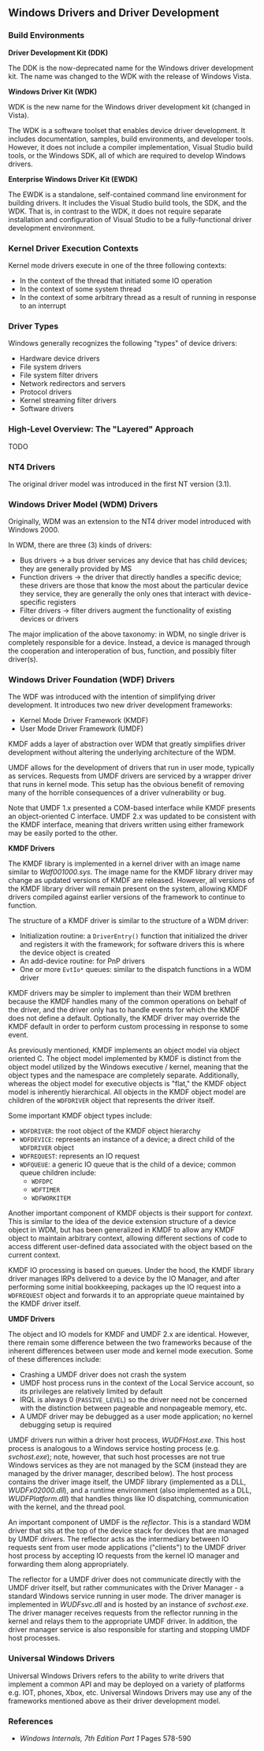 ## Windows Drivers and Driver Development

### Build Environments

**Driver Development Kit (DDK)**

The DDK is the now-deprecated name for the Windows driver development kit. The name was changed to the WDK with the release of Windows Vista.

**Windows Driver Kit (WDK)**

WDK is the new name for the Windows driver development kit (changed in Vista).

The WDK is a software toolset that enables device driver development. It includes documentation, samples, build environments, and developer tools. However, it does not include a compiler implementation, Visual Studio build tools, or the Windows SDK, all of which are required to develop Windows drivers.

**Enterprise Windows Driver Kit (EWDK)**

The EWDK is a standalone, self-contained command line environment for building drivers. It includes the Visual Studio build tools, the SDK, and the WDK. That is, in contrast to the WDK, it does not require separate installation and configuration of Visual Studio to be a fully-functional driver development environment.

### Kernel Driver Execution Contexts

Kernel mode drivers execute in one of the three following contexts:

- In the context of the thread that initiated some IO operation
- In the context of some system thread
- In the context of some arbitrary thread as a result of running in response to an interrupt

### Driver Types

Windows generally recognizes the following "types" of device drivers:

- Hardware device drivers
- File system drivers
- File system filter drivers
- Network redirectors and servers
- Protocol drivers
- Kernel streaming filter drivers
- Software drivers

### High-Level Overview: The "Layered" Approach

TODO

### NT4 Drivers

The original driver model was introduced in the first NT version (3.1). 

### Windows Driver Model (WDM) Drivers

Originally, WDM was an extension to the NT4 driver model introduced with Windows 2000. 

In WDM, there are three (3) kinds of drivers:

- Bus drivers -> a bus driver services any device that has child devices; they are generally provided by MS
- Function drivers -> the driver that directly handles a specific device; these drivers are those that know the most about the particular device they service, they are generally the only ones that interact with device-specific registers
- Filter drivers -> filter drivers augment the functionality of existing devices or drivers

The major implication of the above taxonomy: in WDM, no single driver is completely responsible for a device. Instead, a device is managed through the cooperation and interoperation of bus, function, and possibly filter driver(s). 

### Windows Driver Foundation (WDF) Drivers

The WDF was introduced with the intention of simplifying driver development. It introduces two new driver development frameworks:

- Kernel Mode Driver Framework (KMDF)
- User Mode Driver Framework (UMDF)

KMDF adds a layer of abstraction over WDM that greatly simplifies driver development without altering the underlying architecture of the WDM.

UMDF allows for the development of drivers that run in user mode, typically as services. Requests from UMDF drivers are serviced by a wrapper driver that runs in kernel mode. This setup has the obvious benefit of removing many of the horrible consequences of a driver vulnerability or bug.

Note that UMDF 1.x presented a COM-based interface while KMDF presents an object-oriented C interface. UMDF 2.x was updated to be consistent with the KMDF interface, meaning that drivers written using either framework may be easily ported to the other.

**KMDF Drivers**

The KMDF library is implemented in a kernel driver with an image name similar to _Wdf001000.sys_. The image name for the KMDF library driver may change as updated versions of KMDF are released. However, all versions of the KMDF library driver will remain present on the system, allowing KMDF drivers compiled against earlier versions of the framework to continue to function. 

The structure of a KMDF driver is similar to the structure of a WDM driver:

- Initialization routine: a `DriverEntry()` function that initialized the driver and registers it with the framework; for software drivers this is where the device object is created
- An add-device routine: for PnP drivers
- One or more `EvtIo*` queues: similar to the dispatch functions in a WDM driver

KMDF drivers may be simpler to implement than their WDM brethren because the KMDF handles many of the common operations on behalf of the driver, and the driver only has to handle events for which the KMDF does not define a default. Optionally, the KMDF driver may override the KMDF default in order to perform custom processing in response to some event.

As previously mentioned, KMDF implements an object model via object oriented C. The object model implemented by KMDF is distinct from the object model utilized by the Windows executive / kernel, meaning that the object types and the namespace are completely separate. Additionally, whereas the object model for executive objects is "flat," the KMDF object model is inherently hierarchical. All objects in the KMDF object model are children of the `WDFDRIVER` object that represents the driver itself.

Some important KMDF object types include:

- `WDFDRIVER`: the root object of the KMDF object hierarchy
- `WDFDEVICE`: represents an instance of a device; a direct child of the `WDFDRIVER` object
- `WDFREQUEST`: represents an IO request
- `WDFQUEUE`: a generic IO queue that is the child of a device; common queue children include:
    - `WDFDPC`
    - `WDFTIMER`
    - `WDFWORKITEM`

Another important component of KMDF objects is their support for _context_. This is similar to the idea of the device extension structure of a device object in WDM, but has been generalized in KMDF to allow any KMDF object to maintain arbitrary context, allowing different sections of code to access different user-defined data associated with the object based on the current context.

KMDF IO processing is based on queues. Under the hood, the KMDF library driver manages IRPs delivered to a device by the IO Manager, and after performing some initial bookkeeping, packages up the IO request into a `WDFREQUEST` object and forwards it to an appropriate queue maintained by the KMDF driver itself. 

**UMDF Drivers**

The object and IO models for KMDF and UMDF 2.x are identical. However, there remain some difference between the two frameworks because of the inherent differences between user mode and kernel mode execution. Some of these differences include:

- Crashing a UMDF driver does not crash the system
- UMDF host process runs in the context of the Local Service account, so its privileges are relatively limited by default
- IRQL is always 0 (`PASSIVE_LEVEL`) so the driver need not be concerned with the distinction between pageable and nonpageable memory, etc.
- A UMDF driver may be debugged as a user mode application; no kernel debugging setup is required

UMDF drivers run within a driver host process, _WUDFHost.exe_. This host process is analogous to a Windows service hosting process (e.g. _svchost.exe_); note, however, that such host processes are not true Windows services as they are not managed by the SCM (instead they are managed by the driver manager, described below). The host process contains the driver image itself, the UMDF library (implemented as a DLL, _WUDFx02000.dll_), and a runtime environment (also implemented as a DLL, _WUDFPlatform.dll_) that handles things like IO dispatching, communication with the kernel, and the thread pool.

An important component of UMDF is the _reflector_. This is a standard WDM driver that sits at the top of the device stack for devices that are managed by UMDF drivers. The reflector acts as the intermediary between IO requests sent from user mode applications ("clients") to the UMDF driver host process by accepting IO requests from the kernel IO manager and forwarding them along appropriately. 

The reflector for a UMDF driver does not communicate directly with the UMDF driver itself, but rather communicates with the Driver Manager - a standard Windows service running in user mode. The driver manager is implemented in _WUDFsvc.dll_ and is hosted by an instance of _svchost.exe_. The driver manager receives requests from the reflector running in the kernel and relays them to the appropriate UMDF driver. In addition, the driver manager service is also responsible for starting and stopping UMDF host processes.

### Universal Windows Drivers

Universal Windows Drivers refers to the ability to write drivers that implement a common API and may be deployed on a variety of platforms e.g. IOT, phones, Xbox, etc. Universal Windows Drivers may use any of the frameworks mentioned above as their driver development model.

### References

- _Windows Internals, 7th Edition Part 1_ Pages 578-590

